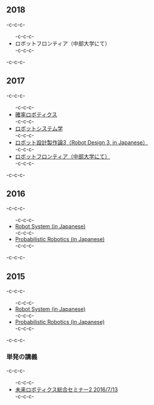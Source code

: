 <h2>2018</h2>-c-c-c-<ul>-c-c-c- 	<li>ロボットフロンティア（中部大学にて）</li>-c-c-c-</ul>-c-c-c-<h2>2017</h2>-c-c-c-<ul>-c-c-c- 	<li><a href="https://lab.ueda.tech/?page_id=3137">確率ロボティクス</a></li>-c-c-c- 	<li><a href="https://lab.ueda.tech/?page_id=3112">ロボットシステム学</a></li>-c-c-c- 	<li><a href="https://lab.ueda.tech/?page_id=1767">ロボット設計製作論3（Robot Design 3, in Japanese）</a></li>-c-c-c- 	<li><a href="https://lab.ueda.tech/?page_id=2985">ロボットフロンティア（中部大学にて）</a></li>-c-c-c-</ul>-c-c-c-<h2>2016</h2>-c-c-c-<ul>-c-c-c- 	<li><a href="https://lab.ueda.tech/?page_id=1152">Robot System (in Japanese)</a></li>-c-c-c- 	<li><a href="https://lab.ueda.tech/?page_id=1233">Probabilistic Robotics (in Japanese)</a></li>-c-c-c-</ul>-c-c-c-<h2>2015</h2>-c-c-c-<ul>-c-c-c- 	<li><a href="https://lab.ueda.tech/?page_id=169">Robot System (in Japanese)</a></li>-c-c-c- 	<li><a href="https://lab.ueda.tech/?page_id=180">Probabilistic Robotics (in Japanese)</a></li>-c-c-c-</ul>-c-c-c-<h3>単発の講義</h3>-c-c-c-<ul>-c-c-c- 	<li><a href="https://lab.ueda.tech/?presenpress=2016%e5%b9%b4%e5%ba%a6-%e6%9c%aa%e6%9d%a5%e3%83%ad%e3%83%9c%e3%83%86%e3%82%a3%e3%82%af%e3%82%b9%e7%b7%8f%e5%90%88%e3%82%bb%e3%83%9f%e3%83%8a%e3%83%bc%ef%bc%92">未来ロボティクス総合セミナー2 2016/7/13</a></li>-c-c-c-</ul>
